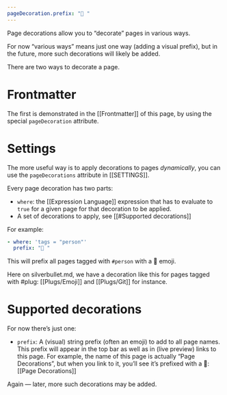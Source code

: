 ```yaml
---
pageDecoration.prefix: "🎄 "
---
```

Page decorations allow you to “decorate” pages in various ways.

For now “various ways” means just one way (adding a visual prefix), but in the future, more such decorations will likely be added.

There are two ways to decorate a page.

# Frontmatter
The first is demonstrated in the [[Frontmatter]] of this page, by using the special `pageDecoration` attribute.

# Settings
The more useful way is to apply decorations to pages _dynamically_, you can use the `pageDecorations` attribute in [[SETTINGS]].

Every page decoration has two parts:
* `where`: the [[Expression Language]] expression that has to evaluate to `true` for a given page for that decoration to be applied.
* A set of decorations to apply, see [[#Supported decorations]]

For example:
```yaml
- where: 'tags = "person"'
  prefix: "🧑 "
```

This will prefix all pages tagged with `#person` with a 🧑 emoji.

Here on silverbullet.md, we have a decoration like this for pages tagged with #plug: [[Plugs/Emoji]] and [[Plugs/Git]] for instance.

# Supported decorations
For now there’s just one:

* `prefix`: A (visual) string prefix (often an emoji) to add to all page names. This prefix will appear in the top bar as well as in (live preview) links to this page. For example, the name of this page is actually “Page Decorations”, but when you link to it, you’ll see it’s prefixed with a 🎄: [[Page Decorations]]

Again — later, more such decorations may be added.